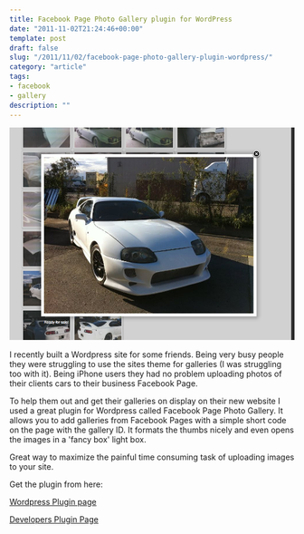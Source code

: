 ```yaml
---
title: Facebook Page Photo Gallery plugin for WordPress
date: "2011-11-02T21:24:46+00:00"
template: post
draft: false
slug: "/2011/11/02/facebook-page-photo-gallery-plugin-wordpress/"
category: "article"
tags:
- facebook
- gallery
description: ""
---
```


![Gallery Plugin](./Toyota-Supra-CDR-Paint-and-Panel.png)

I recently built a Wordpress site for some friends. Being very busy people they were struggling to use the sites theme for galleries (I was struggling too with it). Being iPhone users they had no problem uploading photos of their clients cars to their business Facebook Page. 

To help them out and get their galleries on display on their new website I used a great plugin for Wordpress called Facebook Page Photo Gallery. It allows you to add galleries from Facebook Pages with a simple short code on the page with the gallery ID. It formats the thumbs nicely and even opens the images in a 'fancy box' light box.

Great way to maximize the painful time consuming task of uploading images to your site.

Get the plugin from here:

[Wordpress Plugin page](http://wordpress.org/extend/plugins/facebook-page-photo-gallery/)

[Developers Plugin Page](http://zoxion.com/facebook-page-photo-gallery/)
